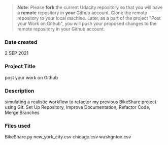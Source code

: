 >**Note**: Please **fork** the current Udacity repository so that you will have a **remote** repository in **your** Github account. Clone the remote repository to your local machine. Later, as a part of the project "Post your Work on Github", you will push your proposed changes to the remote repository in your Github account.

### Date created
2 SEP 2021

### Project Title
post your work on Github

### Description
simulating a realistic workflow to refactor my previous BikeShare project using Git. Set Up Repository, Improve Documentation, Refactor Code, Merge Branches

### Files used
BikeShare.py
new_york_city.csv
chicago.csv
washgnton.csv
